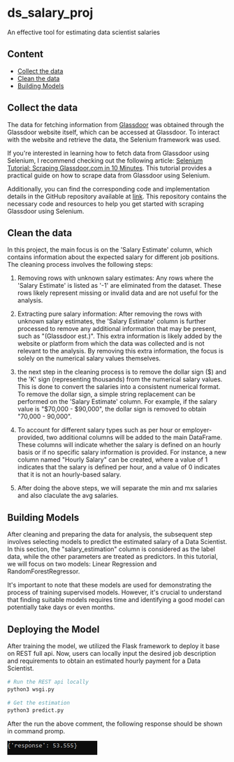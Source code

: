 # ds_salary_proj
An effective tool for estimating data scientist salaries

## Content

- [Collect the data](#collect-the-data)
- [Clean the data](#clean-the-data)
- [Building Models](#building-models)

## Collect the data


The data for fetching information from [Glassdoor](https://www.glassdoor.com/Job/index.htm) was obtained through the Glassdoor website itself, which can be accessed at Glassdoor. To interact with the website and retrieve the data, the Selenium framework was used.

If you're interested in learning how to fetch data from Glassdoor using Selenium, I recommend checking out the following article: [Selenium Tutorial: Scraping Glassdoor.com in 10 Minutes](https://mersakarya.medium.com/selenium-tutorial-scraping-glassdoor-com-in-10-minutes-3d0915c6d905). 
This tutorial provides a practical guide on how to scrape data from Glassdoor using Selenium.

Additionally, you can find the corresponding code and implementation details in the GitHub repository available at [link](https://github.com/arapfaik/scraping-glassdoor-selenium). This repository contains the necessary code and resources to help you get started with scraping Glassdoor using Selenium.

## Clean the data

In this project, the main focus is on the 'Salary Estimate' column, which contains information about the expected salary for different job positions. The cleaning process involves the following steps:

1. Removing rows with unknown salary estimates: Any rows where the 'Salary Estimate' is listed as '-1' are eliminated from the dataset. These rows likely represent missing or invalid data and are not useful for the analysis.

2. Extracting pure salary information: After removing the rows with unknown salary estimates, the 'Salary Estimate' column is further processed to remove any additional information that may be present, such as "(Glassdoor est.)". This extra information is likely added by the website or platform from which the data was collected and is not relevant to the analysis. By removing this extra information, the focus is solely on the numerical salary values themselves.
3. the next step in the cleaning process is to remove the dollar sign ($) and the 'K' sign (representing thousands) from the numerical salary values. This is done to convert the salaries into a consistent numerical format. To remove the dollar sign, a simple string replacement can be performed on the 'Salary Estimate' column. For example, if the salary value is "$70,000 - $90,000", the dollar sign is removed to obtain "70,000 - 90,000".
4.  To account for different salary types such as per hour or employer-provided, two additional columns will be added to the main DataFrame. These columns will indicate whether the salary is defined on an hourly basis or if no specific salary information is provided. For instance, a new column named "Hourly Salary" can be created, where a value of 1 indicates that the salary is defined per hour, and a value of 0 indicates that it is not an hourly-based salary.
5. After doing the above steps, we will separate the min and mx salaries and also claculate the avg salaries.

## Building Models

After cleaning and preparing the data for analysis, the subsequent step involves selecting models to predict the estimated salary of a Data Scientist. In this section, the "salary_estimation" column is considered as the label data, while the other parameters are treated as predictors. In this tutorial, we will focus on two models: Linear Regression and RandomForestRegressor.

It's important to note that these models are used for demonstrating the process of training supervised models. However, it's crucial to understand that finding suitable models requires time and identifying a good model can potentially take days or even months.

## Deploying the Model

After training the model, we utilized the Flask framework to deploy it base on REST full api. Now, users can locally input the desired job description and requirements to obtain an estimated hourly payment for a Data Scientist.

```bash
# Run the REST api locally
python3 wsgi.py
```

```bash
# Get the estimation
python3 predict.py
```

After the run the above comment, the following response should be shown in command promp.

![image](imgs/response.png)
